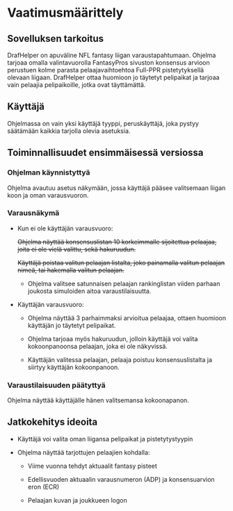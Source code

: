 
# Vaatimusmäärittely    
    
## Sovelluksen tarkoitus

DrafHelper on apuväline NFL fantasy liigan varaustapahtumaan. Ohjelma tarjoaa omalla valintavuorolla FantasyPros sivuston konsensus arvioon perustuen kolme parasta pelaajavaihtoehtoa Full-PPR pistetytyksellä olevaan liigaan. DrafHelper ottaa huomioon jo täytetyt pelipaikat ja tarjoaa vain pelaajia pelipaikoille, jotka ovat täyttämättä. 

## Käyttäjä

Ohjelmassa on vain yksi käyttäjä tyyppi, peruskäyttäjä, joka pystyy säätämään kaikkia tarjolla olevia asetuksia.

## Toiminnallisuudet ensimmäisessä versiossa

### Ohjelman käynnistyttyä

Ohjelma avautuu asetus näkymään, jossa käyttäjä pääsee valitsemaan liigan koon ja oman varausvuoron.

### Varausnäkymä

- Kun ei ole käyttäjän varausvuoro:

  ~~Ohjelma näyttää konsensuslistan 10 korkeimmalle sijoitettua pelaajaa, joita ei ole vielä valittu, sekä hakuruudun.~~
    
  ~~Käyttäjä poistaa valitun pelaajan listalta, joko painamalla valitun pelaajan nimeä, tai hakemalla valitun pelaajan.~~

  * Ohjelma valitsee satunnaisen pelaajan rankinglistan viiden parhaan joukosta simuloiden aitoa varaustilaisuutta.
    
- Käyttäjän varausvuoro:

  * Ohjelma näyttää 3 parhaimmaksi arvioitua pelaajaa, ottaen huomioon käyttäjän jo täytetyt pelipaikat.
    
  * Ohjelma tarjoaa myös hakuruudun, jolloin käyttäjä voi valita kokoonpanoonsa pelaajan, joka ei ole näkyvissä.
    
  * Käyttäjän valitessa pelaajan, pelaaja poistuu konsensuslistalta ja siirtyy käyttäjän kokoonpanoon.
    
### Varaustilaisuuden päätyttyä

Ohjelma näyttää käyttäjälle hänen valitsemansa kokoonapanon.

## Jatkokehitys ideoita

- Käyttäjä voi valita oman liigansa pelipaikat ja pistetytystyypin

- Ohjelma näyttää tarjottujen pelaajien kohdalla:

  * Viime vuonna tehdyt aktuaalit fantasy pisteet
  
  * Edellisvuoden aktuaalin varausnumeron (ADP) ja konsensuarvion eron (ECR)
  
  * Pelaajan kuvan ja joukkueen logon
